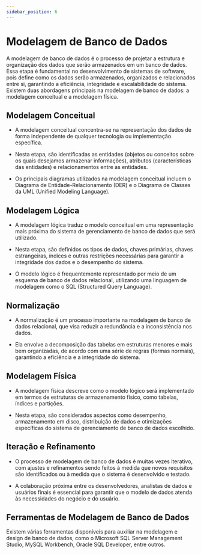 ```yaml
---
sidebar_position: 6
---
```


# Modelagem de Banco de Dados

A modelagem de banco de dados é o processo de projetar a estrutura e organização dos dados que serão armazenados em um banco de dados. Essa etapa é fundamental no desenvolvimento de sistemas de software, pois define como os dados serão armazenados, organizados e relacionados entre si, garantindo a eficiência, integridade e escalabilidade do sistema. Existem duas abordagens principais na modelagem de banco de dados: a modelagem conceitual e a modelagem física.

## Modelagem Conceitual

- A modelagem conceitual concentra-se na representação dos dados de forma independente de qualquer tecnologia ou implementação específica.

- Nesta etapa, são identificadas as entidades (objetos ou conceitos sobre os quais desejamos armazenar informações), atributos (características das entidades) e relacionamentos entre as entidades.

- Os principais diagramas utilizados na modelagem conceitual incluem o Diagrama de Entidade-Relacionamento (DER) e o Diagrama de Classes da UML (Unified Modeling Language).

## Modelagem Lógica

- A modelagem lógica traduz o modelo conceitual em uma representação mais próxima do sistema de gerenciamento de banco de dados que será utilizado.

- Nesta etapa, são definidos os tipos de dados, chaves primárias, chaves estrangeiras, índices e outras restrições necessárias para garantir a integridade dos dados e o desempenho do sistema.

- O modelo lógico é frequentemente representado por meio de um esquema de banco de dados relacional, utilizando uma linguagem de modelagem como o SQL (Structured Query Language).

## Normalização

- A normalização é um processo importante na modelagem de banco de dados relacional, que visa reduzir a redundância e a inconsistência nos dados.

- Ela envolve a decomposição das tabelas em estruturas menores e mais bem organizadas, de acordo com uma série de regras (formas normais), garantindo a eficiência e a integridade do sistema.

## Modelagem Física

- A modelagem física descreve como o modelo lógico será implementado em termos de estruturas de armazenamento físico, como tabelas, índices e partições.

- Nesta etapa, são considerados aspectos como desempenho, armazenamento em disco, distribuição de dados e otimizações específicas do sistema de gerenciamento de banco de dados escolhido.

## Iteração e Refinamento

- O processo de modelagem de banco de dados é muitas vezes iterativo, com ajustes e refinamentos sendo feitos à medida que novos requisitos são identificados ou à medida que o sistema é desenvolvido e testado.

- A colaboração próxima entre os desenvolvedores, analistas de dados e usuários finais é essencial para garantir que o modelo de dados atenda às necessidades do negócio e do usuário.

## Ferramentas de Modelagem de Banco de Dados

Existem várias ferramentas disponíveis para auxiliar na modelagem e design de banco
de dados, como o Microsoft SQL Server Management Studio, MySQL Workbench,
Oracle SQL Developer, entre outros.